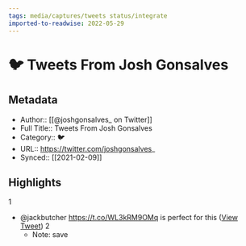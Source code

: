 ```yaml
---
tags: media/captures/tweets status/integrate
imported-to-readwise: 2022-05-29
---
```

# 🐦 Tweets From Josh Gonsalves

## Metadata
- Author:: [[@joshgonsalves_ on Twitter]]
- Full Title:: Tweets From Josh Gonsalves
- Category:: 🐦
- URL:: https://twitter.com/joshgonsalves_
- Synced:: [[2021-02-09]]

## Highlights
1
- @jackbutcher https://t.co/WL3kRM9OMq is perfect for this ([View Tweet](https://twitter.com/search?q=%40jackbutcher%20https%3A//t.co/WL3kRM9OMq%20is%20perfect%20for%20this%20%28from%3A%40joshgonsalves_%29))
2
    - Note: save
